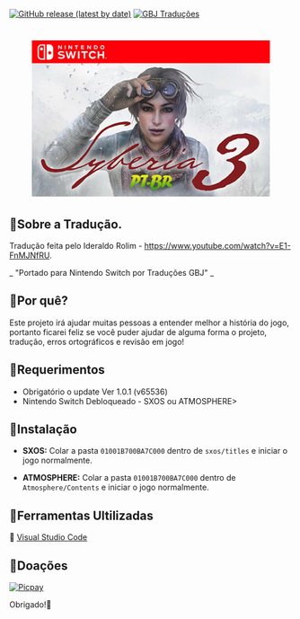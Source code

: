 [![GitHub release (latest by date)](https://img.shields.io/github/v/release/JUNIORGBJ/Syberia_3_PT-BR)](https://github.com/JUNIORGBJ/Syberia_3_PT-BR/releases/latest)
[![GBJ Traduções](https://img.shields.io/badge/‹Traduções%20GBJ›-c14438?style=flat&logo=Nintendo%20Switch&logoColor=white)](https://github.com/JUNIORGBJ)
<h1 align="center"><figure>
  <img src="Syberia.3.png">
</figure></h1>


## :small_blue_diamond:Sobre a Tradução.

Tradução feita pelo Ideraldo Rolim - https://www.youtube.com/watch?v=E1-FnMJNfRU.

_ "Portado para Nintendo Switch por Traduções GBJ" _

## :small_blue_diamond:Por quê?

Este projeto irá ajudar muitas pessoas a entender melhor a história do jogo, portanto ficarei feliz se você puder ajudar de alguma forma o projeto, tradução, erros ortográficos e revisão em jogo!

## :small_blue_diamond:Requerimentos

- Obrigatório o update Ver 1.0.1 (v65536)
- Nintendo Switch Debloqueado - SXOS ou ATMOSPHERE>

## :small_blue_diamond:Instalação

- **SXOS:** Colar a pasta ```01001B700BA7C000``` dentro de ```sxos/titles```  e iniciar o jogo normalmente.

- **ATMOSPHERE:** Colar a pasta ```01001B700BA7C000``` dentro de ```Atmosphere/Contents``` e iniciar o jogo normalmente.

## :small_blue_diamond:Ferramentas Ultilizadas

:link: [Visual Studio Code](https://code.visualstudio.com)

## :small_blue_diamond:Doações

[![Picpay](https://i.ibb.co/cYcsCnZ/hhhh.png)](https://picpay.me/gilsongbj)

Obrigado!:wave:

